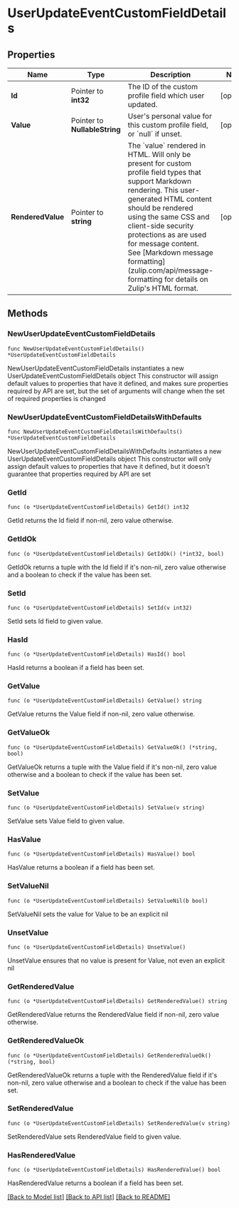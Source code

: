 # UserUpdateEventCustomFieldDetails

## Properties

Name | Type | Description | Notes
------------ | ------------- | ------------- | -------------
**Id** | Pointer to **int32** | The ID of the custom profile field which user updated.  | [optional] 
**Value** | Pointer to **NullableString** | User&#39;s personal value for this custom profile field, or &#x60;null&#x60; if unset.  | [optional] 
**RenderedValue** | Pointer to **string** | The &#x60;value&#x60; rendered in HTML. Will only be present for custom profile field types that support Markdown rendering.  This user-generated HTML content should be rendered using the same CSS and client-side security protections as are used for message content.  See [Markdown message formatting](zulip.com/api/message-formatting for details on Zulip&#39;s HTML format.  | [optional] 

## Methods

### NewUserUpdateEventCustomFieldDetails

`func NewUserUpdateEventCustomFieldDetails() *UserUpdateEventCustomFieldDetails`

NewUserUpdateEventCustomFieldDetails instantiates a new UserUpdateEventCustomFieldDetails object
This constructor will assign default values to properties that have it defined,
and makes sure properties required by API are set, but the set of arguments
will change when the set of required properties is changed

### NewUserUpdateEventCustomFieldDetailsWithDefaults

`func NewUserUpdateEventCustomFieldDetailsWithDefaults() *UserUpdateEventCustomFieldDetails`

NewUserUpdateEventCustomFieldDetailsWithDefaults instantiates a new UserUpdateEventCustomFieldDetails object
This constructor will only assign default values to properties that have it defined,
but it doesn't guarantee that properties required by API are set

### GetId

`func (o *UserUpdateEventCustomFieldDetails) GetId() int32`

GetId returns the Id field if non-nil, zero value otherwise.

### GetIdOk

`func (o *UserUpdateEventCustomFieldDetails) GetIdOk() (*int32, bool)`

GetIdOk returns a tuple with the Id field if it's non-nil, zero value otherwise
and a boolean to check if the value has been set.

### SetId

`func (o *UserUpdateEventCustomFieldDetails) SetId(v int32)`

SetId sets Id field to given value.

### HasId

`func (o *UserUpdateEventCustomFieldDetails) HasId() bool`

HasId returns a boolean if a field has been set.

### GetValue

`func (o *UserUpdateEventCustomFieldDetails) GetValue() string`

GetValue returns the Value field if non-nil, zero value otherwise.

### GetValueOk

`func (o *UserUpdateEventCustomFieldDetails) GetValueOk() (*string, bool)`

GetValueOk returns a tuple with the Value field if it's non-nil, zero value otherwise
and a boolean to check if the value has been set.

### SetValue

`func (o *UserUpdateEventCustomFieldDetails) SetValue(v string)`

SetValue sets Value field to given value.

### HasValue

`func (o *UserUpdateEventCustomFieldDetails) HasValue() bool`

HasValue returns a boolean if a field has been set.

### SetValueNil

`func (o *UserUpdateEventCustomFieldDetails) SetValueNil(b bool)`

 SetValueNil sets the value for Value to be an explicit nil

### UnsetValue
`func (o *UserUpdateEventCustomFieldDetails) UnsetValue()`

UnsetValue ensures that no value is present for Value, not even an explicit nil
### GetRenderedValue

`func (o *UserUpdateEventCustomFieldDetails) GetRenderedValue() string`

GetRenderedValue returns the RenderedValue field if non-nil, zero value otherwise.

### GetRenderedValueOk

`func (o *UserUpdateEventCustomFieldDetails) GetRenderedValueOk() (*string, bool)`

GetRenderedValueOk returns a tuple with the RenderedValue field if it's non-nil, zero value otherwise
and a boolean to check if the value has been set.

### SetRenderedValue

`func (o *UserUpdateEventCustomFieldDetails) SetRenderedValue(v string)`

SetRenderedValue sets RenderedValue field to given value.

### HasRenderedValue

`func (o *UserUpdateEventCustomFieldDetails) HasRenderedValue() bool`

HasRenderedValue returns a boolean if a field has been set.


[[Back to Model list]](../README.md#documentation-for-models) [[Back to API list]](../README.md#documentation-for-api-endpoints) [[Back to README]](../README.md)


